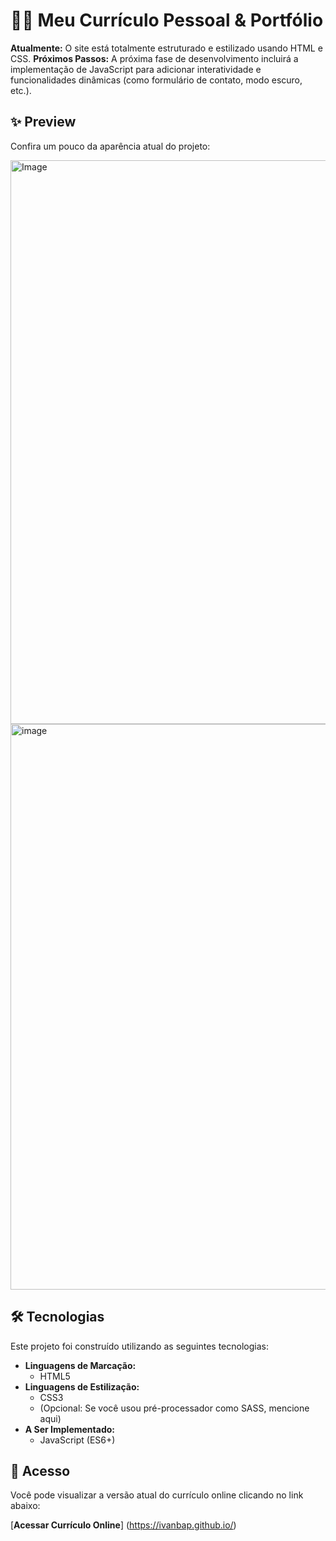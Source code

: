 # 🧑‍💻 Meu Currículo Pessoal & Portfólio

**Atualmente:** O site está totalmente estruturado e estilizado usando HTML e CSS.
**Próximos Passos:** A próxima fase de desenvolvimento incluirá a implementação de JavaScript para adicionar interatividade e funcionalidades dinâmicas (como formulário de contato, modo escuro, etc.).

## ✨ Preview

Confira um pouco da aparência atual do projeto:

<img width="1648" height="902" alt="Image" src="https://github.com/user-attachments/assets/fa89ada9-98e3-40c0-9c86-9a806f8fbf94" />
<img width="1501" height="905" alt="image" src="https://github.com/user-attachments/assets/bba94a15-672f-4e1f-b129-d63788a8277b" />


## 🛠️ Tecnologias

Este projeto foi construído utilizando as seguintes tecnologias:

* **Linguagens de Marcação:**
    * HTML5
* **Linguagens de Estilização:**
    * CSS3
    * (Opcional: Se você usou pré-processador como SASS, mencione aqui)
* **A Ser Implementado:**
    * JavaScript (ES6+)

## 🔗 Acesso

Você pode visualizar a versão atual do currículo online clicando no link abaixo:

[**Acessar Currículo Online**] (https://ivanbap.github.io/)
